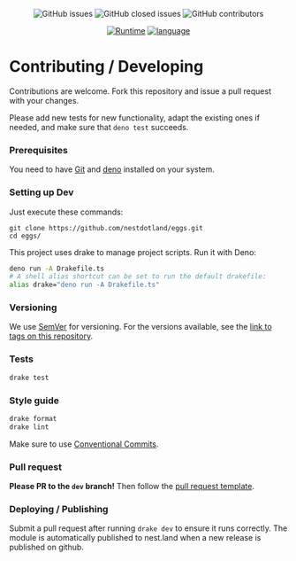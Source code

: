 <p align="center">
  <img alt="GitHub issues" src="https://img.shields.io/github/issues-raw/nestdotland/eggs?logo=github">
  <img alt="GitHub closed issues" src="https://img.shields.io/github/issues-closed-raw/nestdotland/eggs?logo=github">
  <img alt="GitHub contributors" src="https://img.shields.io/github/contributors/nestdotland/eggs">
</p>
<p align="center">
  <a href="https://deno.land"><img src="https://img.shields.io/badge/-deno-gray?logo=deno" alt="Runtime"></a>
  <a href="https://www.typescriptlang.org/"><img src="https://img.shields.io/badge/-typescript-blue?logo=typescript" alt="language"></a>
</p>

# Contributing / Developing

Contributions are welcome. Fork this repository and issue a pull request with your changes.

Please add new tests for new functionality, adapt the existing ones if needed, and make sure that `deno test` succeeds.

### Prerequisites
You need to have [Git](https://git-scm.com/downloads) and [deno](https://deno.land) installed on your system.

### Setting up Dev
Just execute these commands:

```shell
git clone https://github.com/nestdotland/eggs.git
cd eggs/
```

This project uses drake to manage project scripts. Run it with Deno:
```sh
deno run -A Drakefile.ts
# A shell alias shortcut can be set to run the default drakefile:
alias drake="deno run -A Drakefile.ts"
```

### Versioning

We use [SemVer](http://semver.org/) for versioning. For the versions available, see the [link to tags on this repository](/tags).

### Tests

```sh
drake test
```

### Style guide

```sh
drake format
drake lint
```

Make sure to use [Conventional Commits](https://www.conventionalcommits.org/en/v1.0.0/).

### Pull request

**Please PR to the `dev` branch!**
Then follow the [pull request template](.github/PULL_REQUEST_TEMPLATE/pull_request.md).

### Deploying / Publishing

Submit a pull request after running `drake dev` to ensure it runs correctly.
The module is automatically published to nest.land when a new release is published on github.
